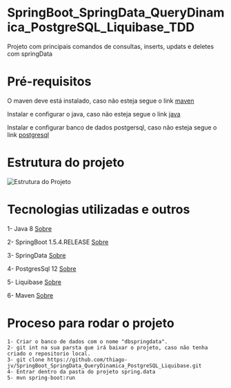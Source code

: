 # SpringBoot_SpringData_QueryDinamica_PostgreSQL_Liquibase_TDD
Projeto com principais comandos de consultas, inserts, updats e deletes com springData

# Pré-requisitos

O maven deve está instalado, caso não esteja segue o link [maven](https://dicasdejava.com.br/como-instalar-o-maven-no-windows/)

Instalar e configurar o java, caso não esteja segue o link [java](https://medium.com/beelabacademy/configurando-vari%C3%A1veis-de-ambiente-java-home-e-maven-home-no-windows-e-unix-d9461f783c26)

Instalar e configurar banco de dados postgersql, caso não esteja segue o link [postgresql](https://www.youtube.com/watch?v=FoqXi0wpX4c)

# Estrutura do projeto

![Estrutura do Projeto](https://github.com/thiago-jv/SpringBoot_SpringData_QueryDinamica_PostgreSQL_Liquibase/blob/main/Estrutura.png)


# Tecnologias utilizadas e outros

 1- Java 8 [Sobre](https://www.java.com/pt-BR/download/help/java8_pt-br.html)

 2- SpringBoot 1.5.4.RELEASE [Sobre](https://docs.spring.io/spring-boot/docs/current/reference/html/)
 
 3- SpringData [Sobre](https://docs.spring.io/spring-data/jpa/docs/current/reference/html/#reference) 

 4- PostgresSql 12 [Sobre](https://www.postgresql.org/docs/12/index.html)
 
 5- Liquibase [Sobre](https://medium.com/responsive-br/aprofundando-um-pouco-mais-no-liquibase-a61d509344f8)
 
 6- Maven [Sobre](https://www.dclick.com.br/2010/09/15/o-que-e-o-maven-e-seus-primeiros-passos-com-a-ferramenta/)

# Proceso para rodar o projeto
```
1- Criar o banco de dados com o nome "dbspringdata". 
2- git int na sua parsta que irá baixar o projeto, caso não tenha criado o repositorio local.
3- git clone https://github.com/thiago-jv/SpringBoot_SpringData_QueryDinamica_PostgreSQL_Liquibase.git
4- Entrar dentro da pasta do projeto spring.data
5- mvn spring-boot:run
```




